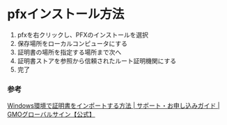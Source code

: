 # pfxインストール方法

1. pfxを右クリックし、PFXのインストールを選択
2. 保存場所をローカルコンピュータにする
3. 証明書の場所を指定する場所まで次へ
4. 証明書ストアを参照から信頼されたルート証明機関にする
5. 完了

### 参考

[Windows環境で証明書をインポートする方法 \| サポート・お申し込みガイド \| GMOグローバルサイン【公式】](https://jp.globalsign.com/support/faq/10.html)